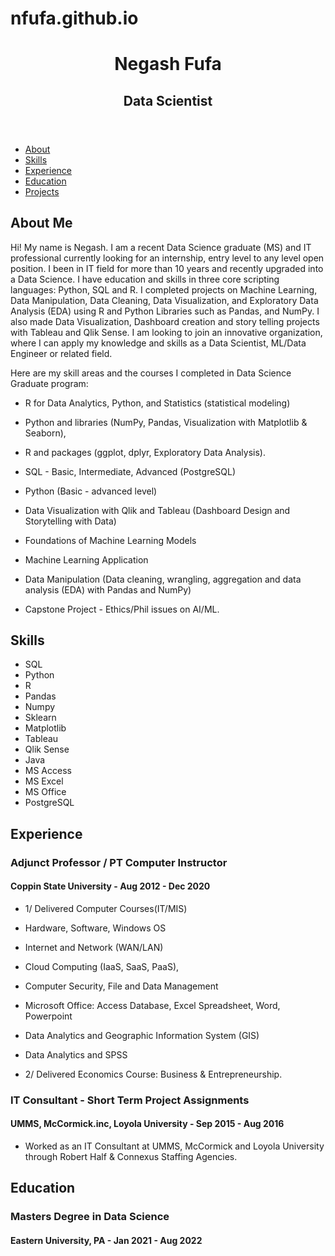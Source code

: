 # nfufa.github.io

<!doctype html>
<html>

<head>
  <title>Resume Portfolio</title>
  <link rel="stylesheet" href="style.css"/>
</head>

<body>
  <header>
    <h1> Negash Fufa </h1>
    <h2> Data Scientist </h2>
  </header>

  <nav>
    <ul>
      <li><a href="#about">About</a></li>
      <li><a href="#skills">Skills</a></li>
      <li><a href="#experience">Experience</a></li>
      <li><a href="#education">Education</a></li>
      <li><a href="#projects">Projects</a></li>
    </ul>
  </nav>

  <main>
    <section id="about">
      <h2>About Me</h2>
      <p>Hi! My name is Negash. I am a recent Data Science graduate (MS) and IT professional currently looking for an internship, entry level to any level open position. I been in IT field for more than 10 years and recently upgraded into a Data Science. I have education and skills in three core scripting languages: Python, SQL and R. I completed projects on Machine Learning, Data Manipulation, Data Cleaning, Data Visualization, and Exploratory Data Analysis (EDA) using R and Python Libraries such as Pandas, and NumPy. I also made Data Visualization, Dashboard creation and story telling projects with Tableau and Qlik Sense. I am looking to join an innovative organization, where I can apply my knowledge and skills as a Data Scientist, ML/Data Engineer or related field.

Here are my skill areas and the courses I completed in Data Science Graduate program: 
 - R for Data Analytics, Python, and Statistics (statistical modeling)
 - Python and libraries (NumPy, Pandas, Visualization with Matplotlib & Seaborn), 
 - R and packages (ggplot, dplyr, Exploratory Data Analysis).
 - SQL - Basic, Intermediate, Advanced (PostgreSQL)
 - Python (Basic - advanced level) 
 - Data Visualization with Qlik and Tableau (Dashboard Design and Storytelling with Data)
 - Foundations of Machine Learning Models 
 - Machine Learning Application 
 - Data Manipulation (Data cleaning, wrangling, aggregation and data analysis (EDA)
 with Pandas and NumPy)
 - Capstone Project - Ethics/Phil issues on AI/ML.</p>
    </section>

    <section id="skills">
      <h2>Skills</h2>
      <ul>
        <li>SQL</li>
        <li>Python</li>
        <li>R</li>
        <li>Pandas</li>
        <li>Numpy</li>
        <li>Sklearn</li>
        <li>Matplotlib</li>
        <li>Tableau</li>
        <li>Qlik Sense</li>
        <li>Java</li>
        <li>MS Access</li>
        <li>MS Excel</li>
        <li>MS Office</li>
        <li>PostgreSQL</li>
      </ul>
    </section>

    <section id="experience">
      <h2>Experience</h2>
      <h3>Adjunct Professor / PT Computer Instructor</h3>
      <h4>Coppin State University - Aug 2012 - Dec 2020</h4>
      <ul>
        <li> 1/ Delivered Computer Courses(IT/MIS) 
 - Hardware, Software, Windows OS
 - Internet and Network (WAN/LAN)
 - Cloud Computing (IaaS, SaaS, PaaS),
 - Computer Security, File and Data Management
 - Microsoft Office: Access Database, Excel Spreadsheet, Word, Powerpoint
 - Data Analytics and Geographic Information System (GIS)
 - Data Analytics and SPSS</li>
        <li>2/ Delivered Economics Course: Business & Entrepreneurship.</li>
      </ul>
      <h3>IT Consultant - Short Term Project Assignments</h3>
      <h4>UMMS, McCormick.inc, Loyola University - Sep 2015 - Aug 2016</h4>
      <ul>
        <li>Worked as an IT Consultant at UMMS, McCormick and Loyola University through Robert Half & Connexus Staffing Agencies.</li>
      </ul>
    </section>

    <section id="education">
      <h2>Education</h2>
      <h3>Masters Degree in Data Science</h3>
      <h4>Eastern University, PA - Jan 2021 - Aug 2022</h4> 

